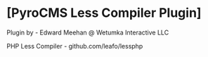 [PyroCMS Less Compiler Plugin]
=============================

Plugin by - Edward Meehan @ Wetumka Interactive LLC

PHP Less Compiler - github.com/leafo/lessphp